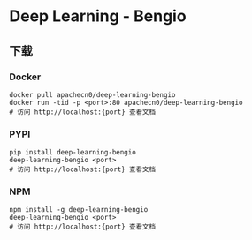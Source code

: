 # Deep Learning - Bengio

## 下载

### Docker

```
docker pull apachecn0/deep-learning-bengio
docker run -tid -p <port>:80 apachecn0/deep-learning-bengio
# 访问 http://localhost:{port} 查看文档
```

### PYPI

```
pip install deep-learning-bengio
deep-learning-bengio <port>
# 访问 http://localhost:{port} 查看文档
```

### NPM

```
npm install -g deep-learning-bengio
deep-learning-bengio <port>
# 访问 http://localhost:{port} 查看文档
```